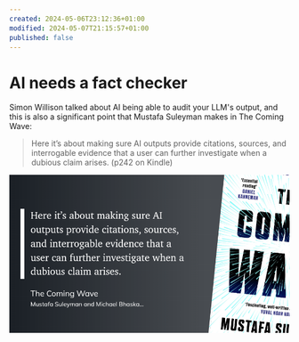 ```yaml
---
created: 2024-05-06T23:12:36+01:00
modified: 2024-05-07T21:15:57+01:00
published: false
---
```


# AI needs a fact checker

Simon Willison talked about AI being able to audit your LLM's output, and this is also a significant point that Mustafa Suleyman makes in The Coming Wave: 

> Here it’s about making sure AI outputs provide citations, sources, and interrogable evidence that a user can further investigate when a dubious claim arises. (p242 on Kindle)

![Image](./e42f37912c22b19cbd6f750902e9111b.png)
